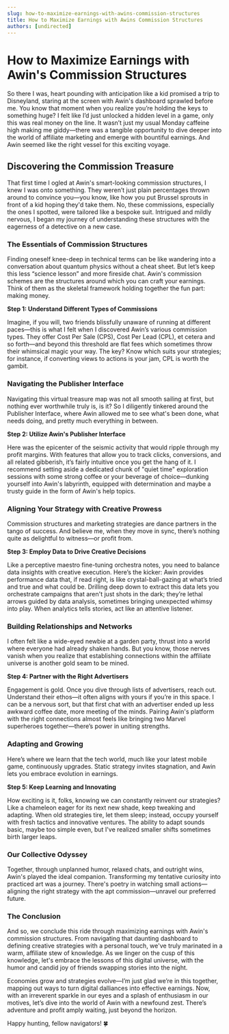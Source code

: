 ```yaml
---
slug: how-to-maximize-earnings-with-awins-commission-structures
title: How to Maximize Earnings with Awins Commission Structures
authors: [undirected]
---
```



# How to Maximize Earnings with Awin's Commission Structures

So there I was, heart pounding with anticipation like a kid promised a trip to Disneyland, staring at the screen with Awin's dashboard sprawled before me. You know that moment when you realize you’re holding the keys to something huge? I felt like I’d just unlocked a hidden level in a game, only this was real money on the line. It wasn’t just my usual Monday caffeine high making me giddy—there was a tangible opportunity to dive deeper into the world of affiliate marketing and emerge with bountiful earnings. And Awin seemed like the right vessel for this exciting voyage.

## Discovering the Commission Treasure

That first time I ogled at Awin's smart-looking commission structures, I knew I was onto something. They weren’t just plain percentages thrown around to convince you—you know, like how you put Brussel sprouts in front of a kid hoping they'd take them. No, these commissions, especially the ones I spotted, were tailored like a bespoke suit. Intrigued and mildly nervous, I began my journey of understanding these structures with the eagerness of a detective on a new case.

### The Essentials of Commission Structures

Finding oneself knee-deep in technical terms can be like wandering into a conversation about quantum physics without a cheat sheet. But let’s keep this less “science lesson” and more fireside chat. Awin's commission schemes are the structures around which you can craft your earnings. Think of them as the skeletal framework holding together the fun part: making money.

**Step 1: Understand Different Types of Commissions**

Imagine, if you will, two friends blissfully unaware of running at different paces—this is what I felt when I discovered Awin’s various commission types. They offer Cost Per Sale (CPS), Cost Per Lead (CPL), et cetera and so forth—and beyond this threshold are flat fees which sometimes throw their whimsical magic your way. The key? Know which suits your strategies; for instance, if converting views to actions is your jam, CPL is worth the gambit.

### Navigating the Publisher Interface

Navigating this virtual treasure map was not all smooth sailing at first, but nothing ever worthwhile truly is, is it? So I diligently tinkered around the Publisher Interface, where Awin allowed me to see what's been done, what needs doing, and pretty much everything in between.

**Step 2: Utilize Awin's Publisher Interface**

Here was the epicenter of the seismic activity that would ripple through my profit margins. With features that allow you to track clicks, conversions, and all related gibberish, it’s fairly intuitive once you get the hang of it. I recommend setting aside a dedicated chunk of "quiet time" exploration sessions with some strong coffee or your beverage of choice—dunking yourself into Awin's labyrinth, equipped with determination and maybe a trusty guide in the form of Awin's help topics.

### Aligning Your Strategy with Creative Prowess

Commission structures and marketing strategies are dance partners in the tango of success. And believe me, when they move in sync, there’s nothing quite as delightful to witness—or profit from.

**Step 3: Employ Data to Drive Creative Decisions**

Like a perceptive maestro fine-tuning orchestra notes, you need to balance data insights with creative execution. Here’s the kicker: Awin provides performance data that, if read right, is like crystal-ball-gazing at what’s tried and true and what could be. Drilling deep down to extract this data lets you orchestrate campaigns that aren't just shots in the dark; they’re lethal arrows guided by data analysis, sometimes bringing unexpected whimsy into play. When analytics tells stories, act like an attentive listener.

### Building Relationships and Networks

I often felt like a wide-eyed newbie at a garden party, thrust into a world where everyone had already shaken hands. But you know, those nerves vanish when you realize that establishing connections within the affiliate universe is another gold seam to be mined.

**Step 4: Partner with the Right Advertisers**

Engagement is gold. Once you dive through lists of advertisers, reach out. Understand their ethos—it often aligns with yours if you’re in this space. I can be a nervous sort, but that first chat with an advertiser ended up less awkward coffee date, more meeting of the minds. Pairing Awin's platform with the right connections almost feels like bringing two Marvel superheroes together—there’s power in uniting strengths.

### Adapting and Growing

Here’s where we learn that the tech world, much like your latest mobile game, continuously upgrades. Static strategy invites stagnation, and Awin lets you embrace evolution in earnings.

**Step 5: Keep Learning and Innovating**

How exciting is it, folks, knowing we can constantly reinvent our strategies? Like a chameleon eager for its next new shade, keep tweaking and adapting. When old strategies tire, let them sleep; instead, occupy yourself with fresh tactics and innovative ventures. The ability to adapt sounds basic, maybe too simple even, but I've realized smaller shifts sometimes birth larger leaps.

### Our Collective Odyssey

Together, through unplanned humor, relaxed chats, and outright wins, Awin's played the ideal companion. Transforming my tentative curiosity into practiced art was a journey. There's poetry in watching small actions—aligning the right strategy with the apt commission—unravel our preferred future.

### The Conclusion

And so, we conclude this ride through maximizing earnings with Awin's commission structures. From navigating that daunting dashboard to defining creative strategies with a personal touch, we've truly marinated in a warm, affiliate stew of knowledge. As we linger on the cusp of this knowledge, let's embrace the lessons of this digital universe, with the humor and candid joy of friends swapping stories into the night.

Economies grow and strategies evolve—I’m just glad we’re in this together, mapping out ways to turn digital dalliances into effective earnings. Now, with an irreverent sparkle in our eyes and a splash of enthusiasm in our motives, let’s dive into the world of Awin with a newfound zest. There’s adventure and profit amply waiting, just beyond the horizon.

Happy hunting, fellow navigators! 🍀
